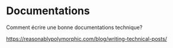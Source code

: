 # Documentations


Comment écrire une bonne documentations technique?

https://reasonablypolymorphic.com/blog/writing-technical-posts/
